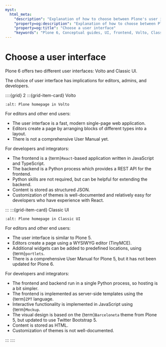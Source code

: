 ```yaml
---
myst:
  html_meta:
    "description": "Explanation of how to choose between Plone's user interfaces, Volto and Classic UI"
    "property=og:description": "Explanation of how to choose between Plone's user interfaces, Volto and Classic UI"
    "property=og:title": "Choose a user interface"
    "keywords": "Plone 6, Conceptual guides, UI, frontend, Volto, Classic UI, distribution"
---
```


# Choose a user interface

Plone 6 offers two different user interfaces: Volto and Classic UI.

The choice of user interface has implications for editors, admins, and developers.

::::{grid} 2
:::{grid-item-card}  Volto

```{image} /_static/volto-ui.png
:alt: Plone homepage in Volto
```

For editors and other end users:

* The user interface is a fast, modern single-page web application.
* Editors create a page by arranging blocks of different types into a layout.
* There is not a comprehensive User Manual yet.

For developers and integrators:

* The frontend is a {term}`React`-based application written in JavaScript and TypeScript.
* The backend is a Python process which provides a REST API for the frontend.
* Python skills are not required, but can be helpful for extending the backend.
* Content is stored as structured JSON.
* Customization of themes is well-documented and relatively easy for developers who have experience with React.


:::
:::{grid-item-card}  Classic UI

```{image} /_static/classic-ui.png
:alt: Plone homepage in Classic UI
```

For editors and other end users:

* The user interface is similar to Plone 5.
* Editors create a page using a WYSIWYG editor (TinyMCE).
* Additional widgets can be added to predefined locations, using {term}`portlets`.
* There is a comprehensive User Manual for Plone 5, but it has not been updated for Plone 6.

For developers and integrators:

* The frontend and backend run in a single Python process, so hosting is a bit simpler.
* The frontend is implemented as server-side templates using the {term}`ZPT` language.
* Interactive functionality is implemented in JavaScript using {term}`Mockup`.
* The visual design is based on the {term}`Barceloneta` theme from Plone 5, but updated to use Twitter Bootstrap 5.
* Content is stored as HTML.
* Customization of themes is not well-documented.

:::
::::

